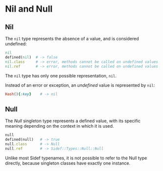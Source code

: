 # Nil and Null

## Nil

The `nil` type represents the absence of a value, and is considered undefined:

```ruby
nil
defined(nil)  # -> false
nil.class     # -> error, methods cannot be called on undefined values
nil.ref       # -> error, methods cannot be called on undefined values
```

The `nil` type has only one possible representation, `nil`.

Instead of an error or exception, an *undefined* value is represented by `nil`:

```ruby
Hash(){:key}    # -> nil
```

## Null

The *Null* singleton type represents a defined value, with its specific meaning depending on the context in which it is used.

```ruby
null
defined(null)   # -> true
null.class      # -> Null
null.ref        # -> Sidef::Types::Null::Null
```

Unlike most Sidef typenames, it is not possible to refer to the Null type directly, because singleton classes have exactly one instance.
